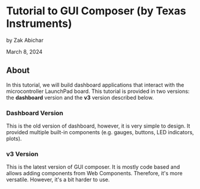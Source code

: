 # Tutorial to GUI Composer (by Texas Instruments)
by Zak Abichar

March 8, 2024

## About

In this tutorial, we will build dashboard applications that interact with the microcontroller LaunchPad board. This tutorial is provided in two versions: the __dashboard__ version and the __v3__ version described below.

### Dashboard Version

This is the old version of dashboard, however, it is very simple to design. It provided multiple built-in components (e.g. gauges, buttons, LED indicators, plots).

### v3 Version

This is the latest version of GUI composer. It is mostly code based and allows adding components from Web Components. Therefore, it's more versatile. However, it's a bit harder to use.
